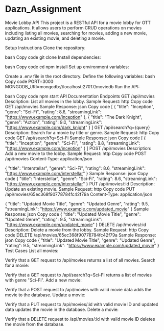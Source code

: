 # Dazn_Assignment 
Movie Lobby API
This project is a RESTful API for a movie lobby for OTT applications. It allows users to perform CRUD operations on movies including listing all movies, searching for movies, adding a new movie, updating an existing movie, and deleting a movie.

Setup Instructions
Clone the repository:

bash
Copy code
git clone <repository-url>
Install dependencies:

bash
Copy code
cd <project-folder>
npm install
Set up environment variables:

Create a .env file in the root directory.
Define the following variables:
bash
Copy code
PORT=3000
MONGODB_URI=mongodb://localhost:27017/moviedb
Run the API:

bash
Copy code
npm start
API Documentation
Endpoints
GET /api/movies
Description: List all movies in the lobby.
Sample Request:
http
Copy code
GET /api/movies
Sample Response:
json
Copy code
[
  {
    "title": "Inception",
    "genre": "Sci-Fi",
    "rating": 8.8,
    "streamingLink": "https://www.example.com/inception"
  },
  {
    "title": "The Dark Knight",
    "genre": "Action",
    "rating": 9.0,
    "streamingLink": "https://www.example.com/dark_knight"
  }
]
GET /api/search?q={query}
Description: Search for a movie by title or genre.
Sample Request:
http
Copy code
GET /api/search?q=Sci-Fi
Sample Response:
json
Copy code
[
  {
    "title": "Inception",
    "genre": "Sci-Fi",
    "rating": 8.8,
    "streamingLink": "https://www.example.com/inception"
  }
]
POST /api/movies
Description: Add a new movie to the lobby.
Sample Request:
http
Copy code
POST /api/movies
Content-Type: application/json

{
  "title": "Interstellar",
  "genre": "Sci-Fi",
  "rating": 8.6,
  "streamingLink": "https://www.example.com/interstellar"
}
Sample Response:
json
Copy code
{
  "title": "Interstellar",
  "genre": "Sci-Fi",
  "rating": 8.6,
  "streamingLink": "https://www.example.com/interstellar"
}
PUT /api/movies/:id
Description: Update an existing movie.
Sample Request:
http
Copy code
PUT /api/movies/65ec368f90778784fc42f79a
Content-Type: application/json

{
  "title": "Updated Movie Title",
  "genre": "Updated Genre",
  "rating": 9.5,
  "streamingLink": "https://www.example.com/updated_movie"
}
Sample Response:
json
Copy code
{
  "title": "Updated Movie Title",
  "genre": "Updated Genre",
  "rating": 9.5,
  "streamingLink": "https://www.example.com/updated_movie"
}
DELETE /api/movies/:id
Description: Delete a movie from the lobby.
Sample Request:
http
Copy code
DELETE /api/movies/65ec368f90778784fc42f79a
Sample Response:
json
Copy code
{
  "title": "Updated Movie Title",
  "genre": "Updated Genre",
  "rating": 9.5,
  "streamingLink": "https://www.example.com/updated_movie"
}
Test Cases
List all movies:

Verify that a GET request to /api/movies returns a list of all movies.
Search for a movie:

Verify that a GET request to /api/search?q=Sci-Fi returns a list of movies with genre "Sci-Fi".
Add a new movie:

Verify that a POST request to /api/movies with valid movie data adds the movie to the database.
Update a movie:

Verify that a PUT request to /api/movies/:id with valid movie ID and updated data updates the movie in the database.
Delete a movie:

Verify that a DELETE request to /api/movies/:id with valid movie ID deletes the movie from the database.